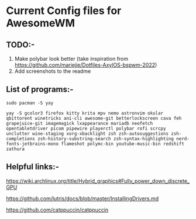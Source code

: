 # Current Config files for AwesomeWM

## TODO:-
1) Make polybar look better (take inspiration from https://github.com/mariejie/Dotfiles-AxylOS-bspwm-2022)
2) Add screenshots to the readme

## List of programs:-


```
sudo pacman -S yay
```


```
yay -S gcolor3 firefox kitty krita mpv nemo astronvim okular qbittorent winetricks ani-cli awesome-git betterlockscreen cava feh grapejuice-git imagemagick lxappearance mariadb neofetch opentabletdriver picom pipewire playerctl polybar rofi scrcpy unclutter wine-staging xorg-xbacklight zsh zsh-autosuggestions zsh-completions zsh-history-substring-search zsh-syntax-highlighting nerd-fonts-jetbrains-mono flameshot polymc-bin youtube-music-bin redshift zathura
```

## Helpful links:-

https://wiki.archlinux.org/title/Hybrid_graphics#Fully_power_down_discrete_GPU

https://github.com/lutris/docs/blob/master/InstallingDrivers.md

https://github.com/catppuccin/catppuccin
